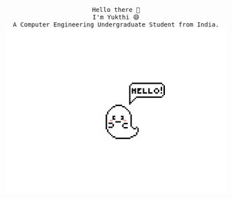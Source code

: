 <p align="center">
  <br>
   <br>
       <samp>Hello there 👋<br>I'm Yukthi 😄<br>
         A Computer Engineering Undergraduate Student from India.<br></samp>
  <img src="https://github.com/x0Yukthi/x0Yukthi/blob/master/preview.gif" width = "550"  />
 </p>     
